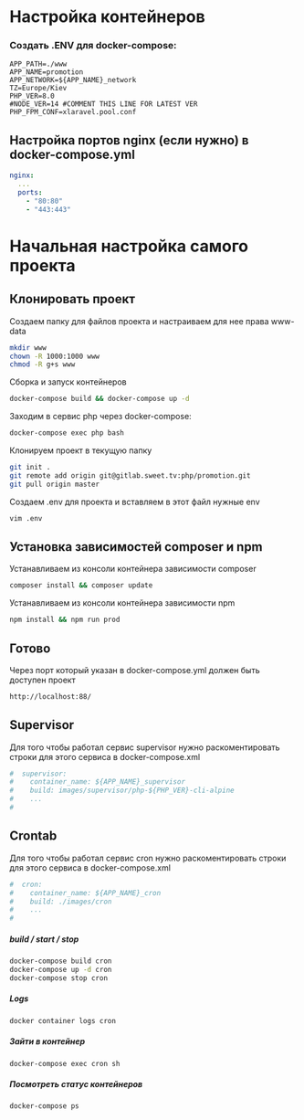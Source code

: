 # Настройка контейнеров
### Создать .ENV для docker-compose:
```env
APP_PATH=./www
APP_NAME=promotion
APP_NETWORK=${APP_NAME}_network
TZ=Europe/Kiev
PHP_VER=8.0
#NODE_VER=14 #COMMENT THIS LINE FOR LATEST VER
PHP_FPM_CONF=xlaravel.pool.conf
```
## Настройка портов nginx (если нужно) в docker-compose.yml
```yml
nginx:
  ...
  ports:
    - "80:80"
    - "443:443"
```
# Начальная настройка самого проекта

## Клонировать проект
Создаем папку для файлов проекта и настраиваем для нее права www-data
```sh
mkdir www
chown -R 1000:1000 www
chmod -R g+s www
```
Сборка и запуск контейнеров
```sh
docker-compose build && docker-compose up -d
```
Заходим в сервис php через docker-compose:
```sh
docker-compose exec php bash
```
Клонируем проект в текущую папку
```sh
git init .
git remote add origin git@gitlab.sweet.tv:php/promotion.git
git pull origin master
```

Создаем .env для проекта и вставляем в этот файл нужные env
```sh
vim .env
```

## Установка зависимостей composer и npm
Устанавливаем из консоли контейнера зависимости composer
```sh
composer install && composer update
```
Устанавливаем из консоли контейнера зависимости npm
```sh
npm install && npm run prod
```

## Готово
Через порт который указан в docker-compose.yml должен быть доступен проект
```sh
http://localhost:88/
```

## Supervisor
Для того чтобы работал сервис supervisor нужно раскоментировать строки для этого сервиса в docker-compose.xml
```sh
#  supervisor:
#    container_name: ${APP_NAME}_supervisor
#    build: images/supervisor/php-${PHP_VER}-cli-alpine
#    ...
#
```

## Crontab
Для того чтобы работал сервис cron нужно раскоментировать строки для этого сервиса в docker-compose.xml
```sh
#  cron:
#    container_name: ${APP_NAME}_cron
#    build: ./images/cron
#    ...
#
```
##### build / start / stop
```sh
docker-compose build cron
docker-compose up -d cron
docker-compose stop cron
```
##### Logs
```sh
docker container logs cron
```
##### Зайти в контейнер
```sh
docker-compose exec cron sh
```
##### Посмотреть статус контейнеров
```sh
docker-compose ps
```


